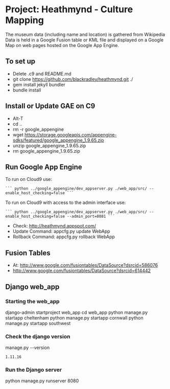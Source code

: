 # Project: Heathmynd - Culture Mapping

The museum data (including name and location) is gathered from Wikipedia
Data is held in a Google Fusion table or KML file and displayed on a Google
Map on web pages hosted on the Google App Engine.

## To set up

* Delete .c9 and README.md
* git clone https://github.com/blackradley/heathmynd.git ./
* gem install jekyll bundler
* bundle install

## Install or Update GAE on C9

* Alt-T
* cd ..
* rm -r google_appengine
* wget https://storage.googleapis.com/appengine-sdks/featured/google_appengine_1.9.65.zip
* unzip google_appengine_1.9.65.zip
* rm google_appengine_1.9.65.zip 

## Run Google App Engine

To run on Cloud9 use:

    ``` python ../google_appengine/dev_appserver.py ./web_app/src/ --enable_host_checking=false ```
    
To run on Cloud9 with access to the admin interface use:
    
    ``` python ../google_appengine/dev_appserver.py ./web_app/src/ --enable_host_checking=false --admin_port=8081 ```

* Check: http://heathmynd.appspot.com/
* Update Command: appcfg.py update WebApp
* Rollback Command: appcfg.py rollback WebApp

## Fusion Tables

* At: http://www.google.com/fusiontables/DataSource?dsrcid=586076
* http://www.google.com/fusiontables/DataSource?dsrcid=614442

## Django web_app

### Starting the web_app

django-admin startproject web_app
cd web_app
python manage.py startapp cheltenham
python manage.py startapp cornwall
python manage.py startapp southwest

### Check the django version

manage.py --version

    1.11.16

### Run the Django server

python manage.py runserver 8080


